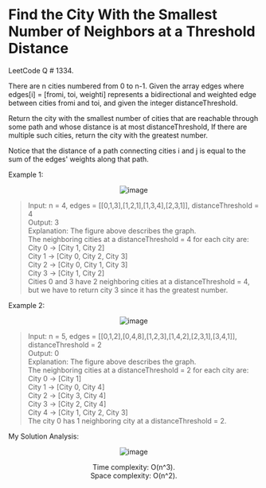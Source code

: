 # Find the City With the Smallest Number of Neighbors at a Threshold Distance

LeetCode Q # 1334.

There are n cities numbered from 0 to n-1. Given the array edges where edges[i] = [fromi, toi, weighti] represents a bidirectional and weighted edge between cities fromi and toi, and given the integer distanceThreshold.

Return the city with the smallest number of cities that are reachable through some path and whose distance is at most distanceThreshold, If there are multiple such cities, return the city with the greatest number.

Notice that the distance of a path connecting cities i and j is equal to the sum of the edges' weights along that path.

Example 1:

<div align = "center">

  ![image](https://github.com/user-attachments/assets/4a2a5a7c-d7e4-4081-ab55-4cdfaa47a899)

</div>

> Input: n = 4, edges = [[0,1,3],[1,2,1],[1,3,4],[2,3,1]], distanceThreshold = 4</br>
> Output: 3</br>
> Explanation: The figure above describes the graph. </br>
> The neighboring cities at a distanceThreshold = 4 for each city are:</br>
> City 0 -> [City 1, City 2] </br>
> City 1 -> [City 0, City 2, City 3] </br>
> City 2 -> [City 0, City 1, City 3] </br>
> City 3 -> [City 1, City 2] </br>
> Cities 0 and 3 have 2 neighboring cities at a distanceThreshold = 4, but we have to return city 3 since it has the greatest number.

Example 2:

<div align = "center">

  ![image](https://github.com/user-attachments/assets/295f9153-576a-41f6-adc6-ab57f84da676)

</div>

> Input: n = 5, edges = [[0,1,2],[0,4,8],[1,2,3],[1,4,2],[2,3,1],[3,4,1]], distanceThreshold = 2</br>
> Output: 0</br>
> Explanation: The figure above describes the graph. </br>
> The neighboring cities at a distanceThreshold = 2 for each city are:</br>
> City 0 -> [City 1] </br>
> City 1 -> [City 0, City 4] </br>
> City 2 -> [City 3, City 4] </br>
> City 3 -> [City 2, City 4]</br>
> City 4 -> [City 1, City 2, City 3] </br>
> The city 0 has 1 neighboring city at a distanceThreshold = 2.

My Solution Analysis:

<div align = "center">

  ![image](https://github.com/user-attachments/assets/c550f027-2c61-4dc3-a85b-14ef956490fc)

  Time complexity: O(n^3).</br>Space complexity: O(n^2).
</div>
